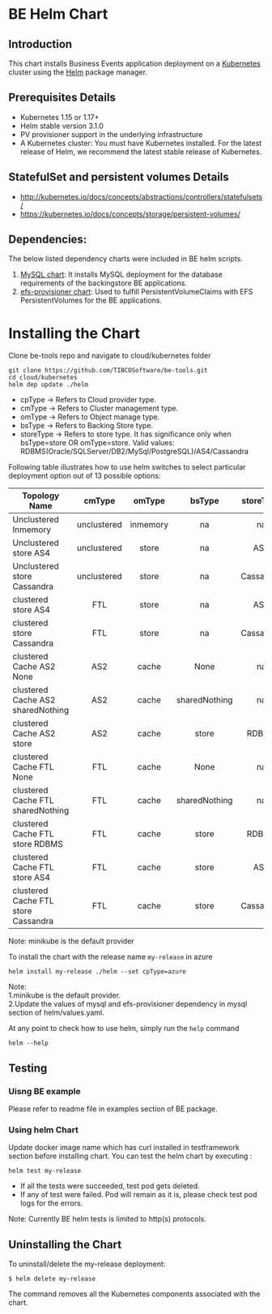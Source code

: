 # BE Helm Chart

## Introduction

This chart installs Business Events application deployment on a [Kubernetes](http://kubernetes.io) cluster using the [Helm](https://helm.sh) package manager.


## Prerequisites Details

* Kubernetes 1.15 or 1.17+
* Helm stable version 3.1.0
* PV provisioner support in the underlying infrastructure
* A Kubernetes cluster: You must have Kubernetes installed. For the latest release of Helm, we recommend the latest stable release of Kubernetes. 

## StatefulSet and persistent volumes Details

* http://kubernetes.io/docs/concepts/abstractions/controllers/statefulsets/
* https://kubernetes.io/docs/concepts/storage/persistent-volumes/

## Dependencies:

The below listed dependency charts were included in BE helm scripts.

1. [MySQL chart](https://github.com/kubernetes/charts/tree/master/stable/mysql): It installs MySQL deployment for the database requirements of the backingstore BE applications. 
2. [efs-provisioner chart](https://github.com/helm/charts/tree/master/stable/efs-provisioner): Used to fulfill PersistentVolumeClaims with EFS PersistentVolumes for the BE applications.

# Installing the Chart

Clone be-tools repo and navigate to cloud/kubernetes folder

```
git clone https://github.com/TIBCOSoftware/be-tools.git
cd cloud/kubernetes
helm dep update ./helm
```

* cpType → Refers to Cloud provider type.
* cmType → Refers to Cluster management type.
* omType → Refers to Object manage type.
* bsType → Refers to Backing Store type.
* storeType → Refers to store type. It has significance only when bsType=store OR omType=store. Valid values: RDBMS(Oracle/SQLServer/DB2/MySql/PostgreSQL)/AS4/Cassandra

Following table illustrates how to use helm switches to select particular deployment option out of 13 possible options:

| Topology Name | cmType | omType | bsType  | storeType |
| ------------- | :---: | :---: | :---: | :---: |
| Unclustered Inmemory              |  unclustered      | inmemory       |  na      | na          |
| Unclustered store AS4              | unclustered        |  store      | na       | AS4          |
| Unclustered store Cassandra               | unclustered       | store       |na        | Cassandra          | 
| clustered store AS4               |  FTL      | store       | na        | AS4          |
| clustered store Cassandra               | FTL       | store       | na         | Cassandra          |
| clustered Cache AS2 None              | AS2      | cache       | None        | na          |
| clustered Cache AS2 sharedNothing                | AS2       | cache       | sharedNothing       |  na         |
| clustered Cache AS2 store               | AS2       | cache       | store        |  RDBMS         |
| clustered Cache FTL None              |  FTL      | cache       | None       |   na        |
| clustered Cache FTL sharedNothing               | FTL       | cache       | sharedNothing       | na           |
| clustered Cache FTL store RDBMS               |  FTL      |  cache      | store       | RDBMS          |
| clustered Cache FTL store AS4               | FTL       | cache       | store       | AS4          |
| clustered Cache FTL store Cassandra               |  FTL      | cache       | store       | Cassandra          |

Note: minikube is the default provider

To install the chart with the release name `my-release` in azure

```
helm install my-release ./helm --set cpType=azure
```

Note: <br>
1.minikube is the default provider.<br>
2.Update the values of mysql and efs-provisioner dependency in mysql section of helm/values.yaml.<br>


At any point to check how to use helm, simply run the `help` command
```
helm --help
```

## Testing 

### Uisng BE example

Please refer to readme file in examples section of BE package.

### Using helm Chart

Update docker image name which has curl installed in testframework section before installing chart. You can test the helm chart by executing :

```
helm test my-release
```

* If all the tests were succeeded, test pod gets deleted.<br>
* If any of test were failed. Pod will remain as it is, please check test pod logs for the errors.

Note: Currently BE helm tests is limited to http(s) protocols.

## Uninstalling the Chart

To uninstall/delete the my-release deployment:

```
$ helm delete my-release
```

The command removes all the Kubernetes components associated with the chart.